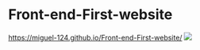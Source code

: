 # Front-end-First-website
https://miguel-124.github.io/Front-end-First-website/
![](https://github.com/Miguel-124/Front-end-First-website/blob/main/images/Strona.gif)
